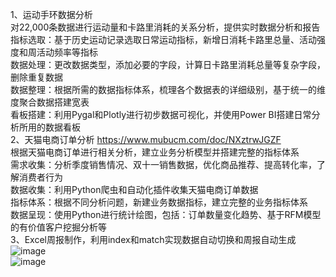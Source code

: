 1、运动手环数据分析  
对22,000条数据进行运动量和卡路里消耗的关系分析，提供实时数据分析和报告  
指标选取：基于历史运动记录选取日常运动指标，新增日消耗卡路里总量、活动强度和周活动频率等指标  
数据处理：更改数据类型，添加必要的字段，计算日卡路里消耗总量等复杂字段，删除重复数据  
数据整理：根据所需的数据指标体系，梳理各个数据表的详细级别，基于统一的维度聚合数据搭建宽表  
看板搭建：利用Pygal和Plotly进行初步数据可视化，并使用Power BI搭建日常分析所用的数据看板  
2、天猫电商订单分析 
https://www.mubucm.com/doc/NXztrwJGZF  
根据天猫电商订单进行相关分析，建立业务分析模型并搭建完整的指标体系  
需求收集：分析季度销售情况、双十一销售数据，优化商品推荐、提高转化率，了解消费者行为  
数据收集：利用Python爬虫和自动化插件收集天猫电商订单数据  
指标体系：根据不同分析问题，新建业务数据指标，建立完整的业务指标体系  
数据呈现：使用Python进行统计绘图，包括：订单数量变化趋势、基于RFM模型的有价值客户挖掘分析等    
3、Excel周报制作，利用index和match实现数据自动切换和周报自动生成  
![image](https://user-images.githubusercontent.com/37495666/229359221-49a7dbf7-16f5-4d51-8a4f-bddfaaecd15c.png)  
![image](https://user-images.githubusercontent.com/37495666/229359241-00c53ed8-f0ac-4d04-b843-1455e69b9605.png)
